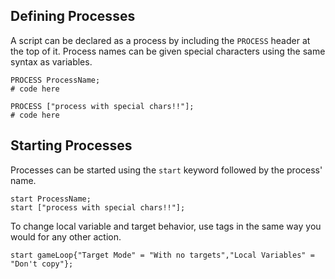 ## Defining Processes
A script can be declared as a process by including the `PROCESS` header at the top of it. Process names can be given special characters using the same syntax as variables.
```tc
PROCESS ProcessName;
# code here
```

```tc
PROCESS ["process with special chars!!"];
# code here
```

## Starting Processes
Processes can be started using the `start` keyword followed by the process' name. 

```tc
start ProcessName;
start ["process with special chars!!"];
```

To change local variable and target behavior, use tags in the same way you would for any other action.

```tc
start gameLoop{"Target Mode" = "With no targets","Local Variables" = "Don't copy"};
```